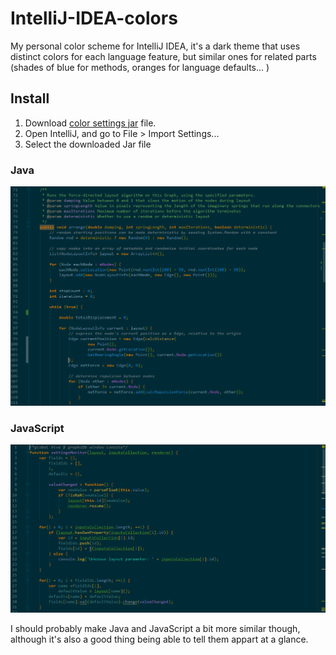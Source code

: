 # IntelliJ-IDEA-colors
My personal color scheme for IntelliJ IDEA, it's a dark theme that uses distinct colors for each language feature, but similar ones for related parts (shades of blue for methods, oranges for language defaults... )

## Install
1. Download [color settings jar](https://github.com/aurbano/IntelliJ-IDEA-colors/raw/master/aurbano.jar) file.
2. Open IntelliJ, and go to File > Import Settings...
3. Select the downloaded Jar file

### Java
![Java screenshot](https://raw.githubusercontent.com/aurbano/IntelliJ-IDEA-colors/master/screenshots/java.png)

### JavaScript
![JavaScript screenshot](https://raw.githubusercontent.com/aurbano/IntelliJ-IDEA-colors/master/screenshots/javascript.png)

I should probably make Java and JavaScript a bit more similar though, although it's also a good thing being able to tell them appart at a glance.
